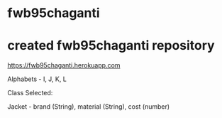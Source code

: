 # fwb95chaganti
# created fwb95chaganti repository
https://fwb95chaganti.herokuapp.com

Alphabets - I, J, K, L

Class Selected:

Jacket - brand (String), material (String), cost (number)



